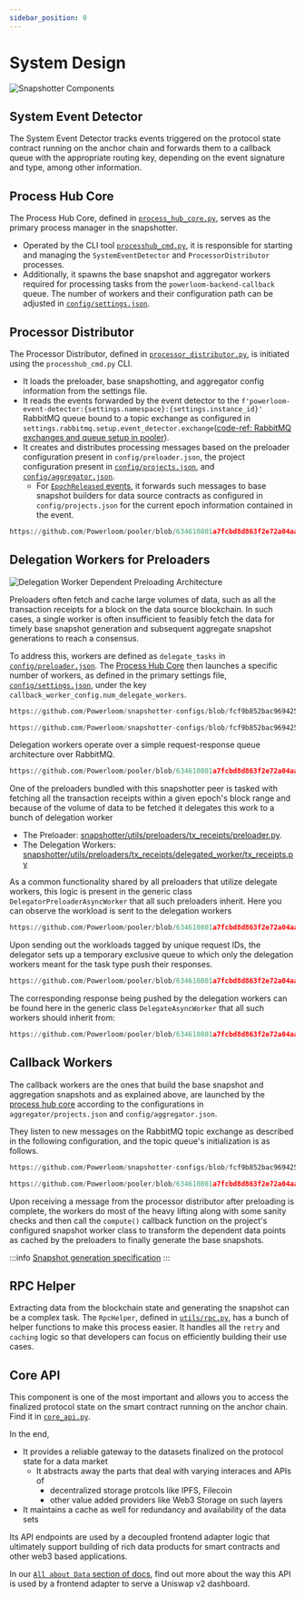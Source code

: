 ```yaml
---
sidebar_position: 0
---
```


# System Design

![Snapshotter Components](/images/MajorComponents.png)

## System Event Detector

The System Event Detector tracks events triggered on the protocol state contract running on the anchor chain and forwards them to a callback queue with the appropriate routing key, depending on the event signature and type, among other information.

## Process Hub Core

The Process Hub Core, defined in [`process_hub_core.py`](https://github.com/Powerloom/pooler/blob/634610801a7fcbd8d863f2e72a04aa8204d27d03/snapshotter/process_hub_core.py), serves as the primary process manager in the snapshotter.
- Operated by the CLI tool [`processhub_cmd.py`](https://github.com/Powerloom/pooler/blob/634610801a7fcbd8d863f2e72a04aa8204d27d03/snapshotter/processhub_cmd.py), it is responsible for starting and managing the `SystemEventDetector` and `ProcessorDistributor` processes.
- Additionally, it spawns the base snapshot and aggregator workers required for processing tasks from the `powerloom-backend-callback` queue. The number of workers and their configuration path can be adjusted in [`config/settings.json`](https://github.com/Powerloom/snapshotter-configs/blob/fcf9b852bac9694258d7afcd8beeaa4cf961c65f/settings.example.json).

## Processor Distributor
The Processor Distributor, defined in [`processor_distributor.py`](https://github.com/Powerloom/pooler/blob/634610801a7fcbd8d863f2e72a04aa8204d27d03/snapshotter/processor_distributor.py), is initiated using the `processhub_cmd.py` CLI.
- It loads the preloader, base snapshotting, and aggregator config information from the settings file.
- It reads the events forwarded by the event detector to the `f'powerloom-event-detector:{settings.namespace}:{settings.instance_id}'` RabbitMQ queue bound to a topic exchange as configured in `settings.rabbitmq.setup.event_detector.exchange`([code-ref: RabbitMQ exchanges and queue setup in pooler](https://github.com/Powerloom/pooler/blob/634610801a7fcbd8d863f2e72a04aa8204d27d03/snapshotter/init_rabbitmq.py)).
- It creates and distributes processing messages based on the preloader configuration present in `config/preloader.json`, the project configuration present in [`config/projects.json`](https://github.com/Powerloom/snapshotter-configs/blob/fcf9b852bac9694258d7afcd8beeaa4cf961c65f/projects.example.json), and [`config/aggregator.json`](https://github.com/Powerloom/snapshotter-configs/blob/fcf9b852bac9694258d7afcd8beeaa4cf961c65f/aggregator.example.json).
  - For [`EpochReleased` events](#epoch-generation), it forwards such messages to base snapshot builders for data source contracts as configured in `config/projects.json` for the current epoch information contained in the event.

```python reference
https://github.com/Powerloom/pooler/blob/634610801a7fcbd8d863f2e72a04aa8204d27d03/snapshotter/processor_distributor.py#L1077-L1115
```


## Delegation Workers for Preloaders

![Delegation Worker Dependent Preloading Architecture](/images/delegate_preloading.png)

Preloaders often fetch and cache large volumes of data, such as all the transaction receipts for a block on the data source blockchain. In such cases, a single worker is often insufficient to feasibly fetch the data for timely base snapshot generation and subsequent aggregate snapshot generations to reach a consensus.

To address this, workers are defined as `delegate_tasks` in [`config/preloader.json`](https://github.com/Powerloom/snapshotter-configs/blob/fcf9b852bac9694258d7afcd8beeaa4cf961c65f/preloader.json). The [Process Hub Core](#process-hub-core) then launches a specific number of workers, as defined in the primary settings file, [`config/settings.json`](https://github.com/Powerloom/snapshotter-configs/blob/fcf9b852bac9694258d7afcd8beeaa4cf961c65f/settings.example.json), under the key `callback_worker_config.num_delegate_workers`.


```python reference
https://github.com/Powerloom/snapshotter-configs/blob/fcf9b852bac9694258d7afcd8beeaa4cf961c65f/preloader.json#L19-L25
```

```python reference
https://github.com/Powerloom/snapshotter-configs/blob/fcf9b852bac9694258d7afcd8beeaa4cf961c65f/settings.example.json#L86-L90
```

Delegation workers operate over a simple request-response queue architecture over RabbitMQ.

```python reference
https://github.com/Powerloom/pooler/blob/634610801a7fcbd8d863f2e72a04aa8204d27d03/snapshotter/init_rabbitmq.py#L243-L254
```

One of the preloaders bundled with this snapshotter peer is tasked with fetching all the transaction receipts within a given epoch's block range and because of the volume of data to be fetched it delegates this work to a bunch of delegation worker

* The Preloader: [snapshotter/utils/preloaders/tx_receipts/preloader.py](https://github.com/Powerloom/pooler/blob/634610801a7fcbd8d863f2e72a04aa8204d27d03/snapshotter/utils/preloaders/tx_receipts/preloader.py).
* The Delegation Workers: [snapshotter/utils/preloaders/tx_receipts/delegated_worker/tx_receipts.py](https://github.com/Powerloom/pooler/blob/634610801a7fcbd8d863f2e72a04aa8204d27d03/snapshotter/utils/preloaders/tx_receipts/delegated_worker/tx_receipts.py)

As a common functionality shared by all preloaders that utilize delegate workers, this logic is present in the generic class `DelegatorPreloaderAsyncWorker` that all such preloaders inherit. Here you can observe the workload is sent to the delegation workers

```python reference
https://github.com/Powerloom/pooler/blob/634610801a7fcbd8d863f2e72a04aa8204d27d03/snapshotter/utils/generic_delegator_preloader.py#L191-L210
```

Upon sending out the workloads tagged by unique request IDs, the delegator sets up a temporary exclusive queue to which only the delegation workers meant for the task type push their responses.

```python reference
https://github.com/Powerloom/pooler/blob/634610801a7fcbd8d863f2e72a04aa8204d27d03/snapshotter/utils/generic_delegator_preloader.py#L159-L186
```

The corresponding response being pushed by the delegation workers can be found here in the generic class `DelegateAsyncWorker` that all such workers should inherit from:

```python reference
https://github.com/Powerloom/pooler/blob/634610801a7fcbd8d863f2e72a04aa8204d27d03/snapshotter/utils/delegate_worker.py#L74-L84
```

## Callback Workers

The callback workers are the ones that build the base snapshot and aggregation snapshots and as explained above, are launched by the [process hub core](#process-hub-core) according to the configurations in `aggregator/projects.json` and `config/aggregator.json`.

They listen to new messages on the RabbitMQ topic exchange as described in the following configuration, and the topic queue's initialization is as follows.

```python reference
https://github.com/Powerloom/snapshotter-configs/blob/fcf9b852bac9694258d7afcd8beeaa4cf961c65f/settings.example.json#L33-L55
```

```python reference
https://github.com/Powerloom/pooler/blob/634610801a7fcbd8d863f2e72a04aa8204d27d03/snapshotter/init_rabbitmq.py#L182-L213
```

Upon receiving a message from the processor distributor after preloading is complete, the workers do most of the heavy lifting along with some sanity checks and then call the `compute()` callback function on the project's configured snapshot worker class to transform the dependent data points as cached by the preloaders to finally generate the base snapshots.

:::info
[Snapshot generation specification](/docs/protocol/specifications/snapshotter/snapshot-build)
:::

## RPC Helper

Extracting data from the blockchain state and generating the snapshot can be a complex task. The `RpcHelper`, defined in [`utils/rpc.py`](https://github.com/Powerloom/pooler/blob/634610801a7fcbd8d863f2e72a04aa8204d27d03/snapshotter/utils/rpc.py), has a bunch of helper functions to make this process easier. It handles all the `retry` and `caching` logic so that developers can focus on efficiently building their use cases.


## Core API

This component is one of the most important and allows you to access the finalized protocol state on the smart contract running on the anchor chain. Find it in [`core_api.py`](https://github.com/PowerLoom/pooler/blob/634610801a7fcbd8d863f2e72a04aa8204d27d03/snapshotter/core_api.py).

In the end,

* It provides a reliable gateway to the datasets finalized on the protocol state for a data market
  * It abstracts away the parts that deal with varying interaces and APIs of 
    * decentralized storage protcols like IPFS, Filecoin 
    * other value added providers like Web3 Storage on such layers
* It maintains a cache as well for redundancy and availability of the data sets

Its API endpoints are used by a decoupled frontend adapter logic that ultimately support building of rich data products for smart contracts and other web3 based applications. 

In our [`All about Data` section of docs](/docs/build-with-powerloom/snapshotter-node/data), find out more about the way this API is used by a frontend adapter to serve a Uniswap v2 dashboard.